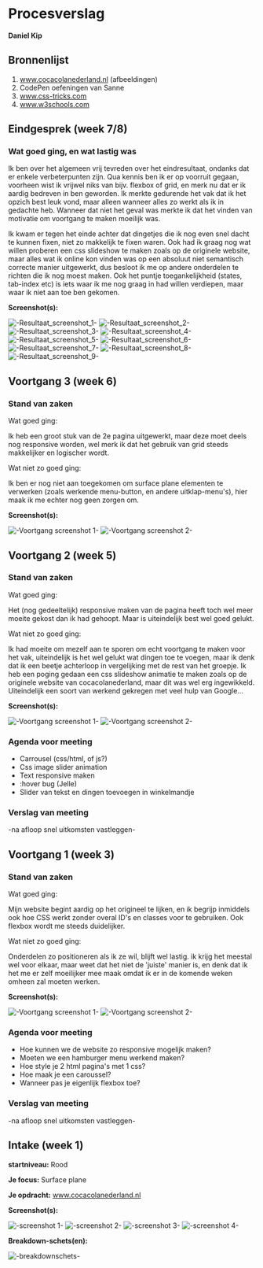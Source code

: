 # Procesverslag
**Daniel Kip**



## Bronnenlijst
1. www.cocacolanederland.nl (afbeeldingen)
2. CodePen oefeningen van Sanne
3. www.css-tricks.com
4. www.w3schools.com



## Eindgesprek (week 7/8)

### Wat goed ging, en wat lastig was

Ik ben over het algemeen vrij tevreden over het eindresultaat, ondanks dat er enkele verbeterpunten zijn. Qua kennis ben ik er op voorruit gegaan, voorheen wist ik vrijwel niks van bijv. flexbox of grid, en merk nu dat er ik aardig bedreven in ben geworden.
Ik merkte gedurende het vak dat ik het opzich best leuk vond, maar alleen wanneer alles zo werkt als ik in gedachte heb. Wanneer dat niet het geval was merkte ik dat het vinden van motivatie om voortgang te maken moeilijk was. 

Ik kwam er tegen het einde achter dat dingetjes die ik nog even snel dacht te kunnen fixen, niet zo makkelijk te fixen waren. Ook had ik graag nog wat willen proberen een css slideshow te maken zoals op de originele website, maar alles wat ik online kon vinden was op een absoluut niet semantisch correcte manier uitgewerkt, dus besloot ik me op andere onderdelen te richten die ik nog moest maken. Ook het puntje toegankelijkheid (states, tab-index etc) is iets waar ik me nog graag in had willen verdiepen, maar waar ik niet aan toe ben gekomen.


**Screenshot(s):**

![-Resultaat_screenshot_1-](images/Eindresultaat_1.png)
![-Resultaat_screenshot_2-](images/Eindresultaat_2.png)
![-Resultaat_screenshot_3-](images/Eindresultaat_3.png)
![-Resultaat_screenshot_4-](images/Eindresultaat_4.png)
![-Resultaat_screenshot_5-](images/Eindresultaat_5.png)
![-Resultaat_screenshot_6-](images/Eindresultaat_6.png)
![-Resultaat_screenshot_7-](images/Eindresultaat_7.png)
![-Resultaat_screenshot_8-](images/Eindresultaat_8.png)
![-Resultaat_screenshot_9-](images/Eindresultaat_9.png)



## Voortgang 3 (week 6)

### Stand van zaken

Wat goed ging:

Ik heb een groot stuk van de 2e pagina uitgewerkt, maar deze moet deels nog responsive worden, wel merk ik dat het gebruik van grid steeds makkelijker en logischer wordt.

Wat niet zo goed ging:

Ik ben er nog niet aan toegekomen om surface plane elementen te verwerken (zoals werkende menu-button, en andere uitklap-menu's), hier maak ik me echter nog geen zorgen om.

**Screenshot(s):**

![-Voortgang screenshot 1-](images/Voortgang3.1.png)
![-Voortgang screenshot 2-](images/Voortgang3.2.png)


## Voortgang 2 (week 5)

### Stand van zaken

Wat goed ging:

Het (nog gedeeltelijk) responsive maken van de pagina heeft toch wel meer moeite gekost dan ik had gehoopt. Maar is uiteindelijk best wel goed gelukt.

Wat niet zo goed ging:

Ik had moeite om mezelf aan te sporen om echt voortgang te maken voor het vak, uiteindelijk is het wel gelukt wat dingen toe te voegen, maar ik denk dat ik een beetje achterloop in vergelijking met de rest van het groepje. Ik heb een poging gedaan een css slideshow animatie te maken zoals op de originele website van cocacolanederland, maar dit was wel erg ingewikkeld. Uiteindelijk een soort van werkend gekregen met veel hulp van Google...



**Screenshot(s):**

![-Voortgang screenshot 1-](images/Voortgang2.1.jpg)
![-Voortgang screenshot 2-](images/Voortgang2.2.png)


### Agenda voor meeting

- Carrousel (css/html, of js?)
- Css image slider animation
- Text responsive maken
- :hover bug (Jelle)
- Slider van tekst en dingen toevoegen in winkelmandje

### Verslag van meeting

-na afloop snel uitkomsten vastleggen-



## Voortgang 1 (week 3)

### Stand van zaken

Wat goed ging: 

Mijn website begint aardig op het origineel te lijken, en ik begrijp inmiddels ook hoe CSS werkt zonder overal ID's en classes voor te gebruiken. 
Ook flexbox wordt me steeds duidelijker.

Wat niet zo goed ging:

Onderdelen zo positioneren als ik ze wil, blijft wel lastig. ik krijg het meestal wel voor elkaar, maar weet dat het niet de 'juiste' manier is, en denk dat ik het me er zelf moeilijker mee maak omdat ik er in de komende weken omheen zal moeten werken.

**Screenshot(s):**

![-Voortgang screenshot 1-](images/voortgang1.png)
![-Voortgang screenshot 2-](images/voortgang2.png)

### Agenda voor meeting

- Hoe kunnen we de website zo responsive mogelijk maken?
- Moeten we een hamburger menu werkend maken?
- Hoe style je 2 html pagina's met 1 css?
- Hoe maak je een caroussel?
- Wanneer pas je eigenlijk flexbox toe?

### Verslag van meeting

-na afloop snel uitkomsten vastleggen-



## Intake (week 1)

**startniveau:** Rood

**Je focus:** Surface plane

**Je opdracht:** www.cocacolanederland.nl


**Screenshot(s):**

![-screenshot 1-](images/1.png)
![-screenshot 2-](images/2.png)
![-screenshot 3-](images/3.png)
![-screenshot 4-](images/4.png)

**Breakdown-schets(en):**

![-breakdownschets-](images/breakdown.png)
